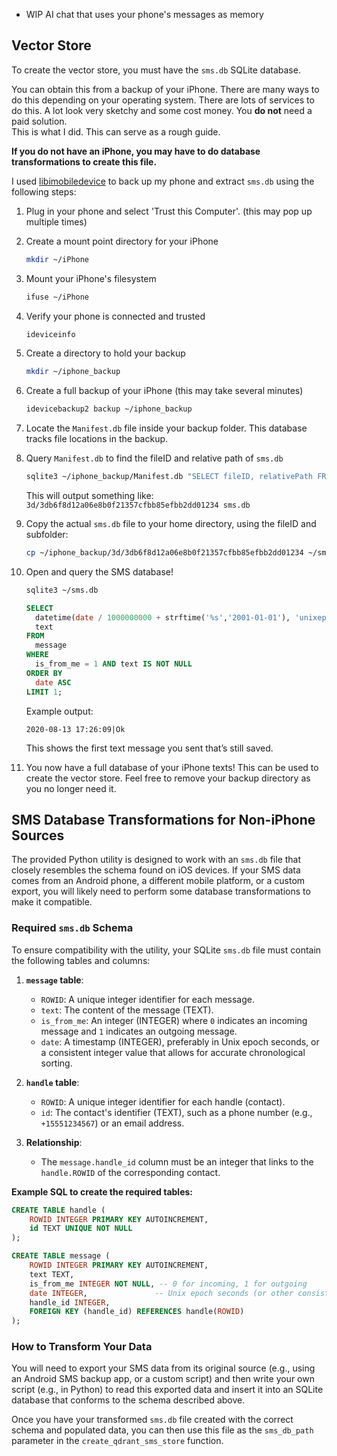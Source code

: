 * WIP AI chat that uses your phone's messages as memory

## Vector Store

To create the vector store, you must have the `sms.db` SQLite database.

You can obtain this from a backup of your iPhone. There are many ways to do this depending on your operating system. There are lots of services to do this. A lot look very sketchy and some cost money. You **do not** need a paid solution.  
This is what I did. This can serve as a rough guide.

**If you do not have an iPhone, you may have to do database transformations to create this file.**

I used [libimobiledevice](https://github.com/libimobiledevice/libimobiledevice) to back up my phone and extract `sms.db` using the following steps:

1. Plug in your phone and select 'Trust this Computer'. (this may pop up multiple times)

2. Create a mount point directory for your iPhone  
   ``` bash
   mkdir ~/iPhone
   ```

3. Mount your iPhone's filesystem  
   ``` bash
   ifuse ~/iPhone
   ```

4. Verify your phone is connected and trusted  
   ``` bash
   ideviceinfo
   ```

5. Create a directory to hold your backup  
   ``` bash
   mkdir ~/iphone_backup
   ```

6. Create a full backup of your iPhone (this may take several minutes)  
   ``` bash
   idevicebackup2 backup ~/iphone_backup
   ```

7. Locate the `Manifest.db` file inside your backup folder. This database tracks file locations in the backup.

8. Query `Manifest.db` to find the fileID and relative path of `sms.db`  
   ``` bash
   sqlite3 ~/iphone_backup/Manifest.db "SELECT fileID, relativePath FROM Files WHERE relativePath LIKE '%sms.db';"
   ```

   This will output something like:  
   `3d/3db6f8d12a06e8b0f21357cfbb85efbb2dd01234 sms.db`

9. Copy the actual `sms.db` file to your home directory, using the fileID and subfolder:  
   ``` bash
   cp ~/iphone_backup/3d/3db6f8d12a06e8b0f21357cfbb85efbb2dd01234 ~/sms.db
   ```

10. Open and query the SMS database!
    ``` bash
    sqlite3 ~/sms.db
    ```
    
    ``` sql
    SELECT
      datetime(date / 1000000000 + strftime('%s','2001-01-01'), 'unixepoch', 'localtime') AS timestamp,
      text
    FROM
      message
    WHERE
      is_from_me = 1 AND text IS NOT NULL
    ORDER BY
      date ASC
    LIMIT 1;
    ```

    Example output:  
    ```
    2020-08-13 17:26:09|Ok
    ```

    This shows the first text message you sent that’s still saved.

11. You now have a full database of your iPhone texts! This can be used to create the vector store. Feel free to remove your backup directory as you no longer need it.

## SMS Database Transformations for Non-iPhone Sources

The provided Python utility is designed to work with an `sms.db` file that closely resembles the schema found on iOS devices. If your SMS data comes from an Android phone, a different mobile platform, or a custom export, you will likely need to perform some database transformations to make it compatible.

### Required `sms.db` Schema

To ensure compatibility with the utility, your SQLite `sms.db` file must contain the following tables and columns:

1.  **`message` table**:
    * `ROWID`: A unique integer identifier for each message.
    * `text`: The content of the message (TEXT).
    * `is_from_me`: An integer (INTEGER) where `0` indicates an incoming message and `1` indicates an outgoing message.
    * `date`: A timestamp (INTEGER), preferably in Unix epoch seconds, or a consistent integer value that allows for accurate chronological sorting.

2.  **`handle` table**:
    * `ROWID`: A unique integer identifier for each handle (contact).
    * `id`: The contact's identifier (TEXT), such as a phone number (e.g., `+15551234567`) or an email address.

3.  **Relationship**:
    * The `message.handle_id` column must be an integer that links to the `handle.ROWID` of the corresponding contact.

**Example SQL to create the required tables:**

```sql
CREATE TABLE handle (
    ROWID INTEGER PRIMARY KEY AUTOINCREMENT,
    id TEXT UNIQUE NOT NULL
);

CREATE TABLE message (
    ROWID INTEGER PRIMARY KEY AUTOINCREMENT,
    text TEXT,
    is_from_me INTEGER NOT NULL, -- 0 for incoming, 1 for outgoing
    date INTEGER,               -- Unix epoch seconds (or other consistent sortable integer)
    handle_id INTEGER,
    FOREIGN KEY (handle_id) REFERENCES handle(ROWID)
);
```

### How to Transform Your Data

You will need to export your SMS data from its original source (e.g., using an Android SMS backup app, or a custom script) and then write your own script (e.g., in Python) to read this exported data and insert it into an SQLite database that conforms to the schema described above.

Once you have your transformed `sms.db` file created with the correct schema and populated data, you can then use this file as the `sms_db_path` parameter in the `create_qdrant_sms_store` function.
